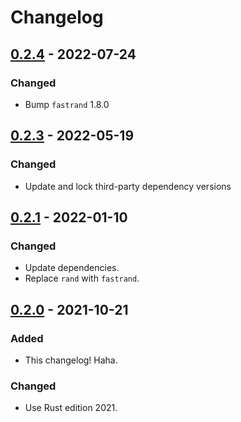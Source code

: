 # Changelog



## [0.2.4](https://github.com/Blobfolio/write_atomic/releases/tag/v0.2.4) - 2022-07-24

### Changed

* Bump `fastrand` 1.8.0



## [0.2.3](https://github.com/Blobfolio/write_atomic/releases/tag/v0.2.3) - 2022-05-19

### Changed

* Update and lock third-party dependency versions



## [0.2.1](https://github.com/Blobfolio/write_atomic/releases/tag/v0.2.1) - 2022-01-10

### Changed

* Update dependencies.
* Replace `rand` with `fastrand`.



## [0.2.0](https://github.com/Blobfolio/write_atomic/releases/tag/v0.2.0) - 2021-10-21

### Added

* This changelog! Haha.

### Changed

* Use Rust edition 2021.
